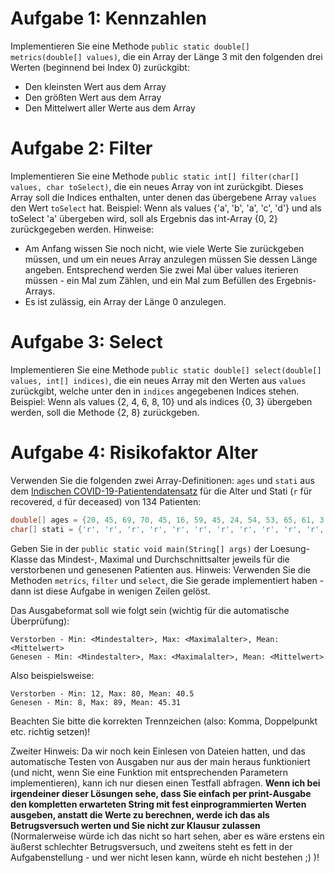 # Aufgabe 1: Kennzahlen

Implementieren Sie eine Methode `public static double[] metrics(double[] values)`, die ein Array der Länge 3 mit den folgenden drei Werten (beginnend bei Index 0) zurückgibt:

* Den kleinsten Wert aus dem Array
* Den größten Wert aus dem Array
* Den Mittelwert aller Werte aus dem Array

# Aufgabe 2: Filter

Implementieren Sie eine Methode `public static int[] filter(char[] values, char toSelect)`, die ein neues Array von int zurückgibt. Dieses Array soll die Indices enthalten, unter denen das übergebene Array `values` den Wert `toSelect` hat. Beispiel: Wenn als values {'a', 'b', 'a', 'c', 'd'} und als toSelect 'a' übergeben wird, soll als Ergebnis das int-Array {0, 2} zurückgegeben werden. Hinweise:

* Am Anfang wissen Sie noch nicht, wie viele Werte Sie zurückgeben müssen, und um ein neues Array anzulegen müssen Sie dessen Länge angeben. Entsprechend werden Sie zwei Mal über values iterieren müssen - ein Mal zum Zählen, und ein Mal zum Befüllen des Ergebnis-Arrays.
* Es ist zulässig, ein Array der Länge 0 anzulegen.

# Aufgabe 3: Select

Implementieren Sie eine Methode `public static double[] select(double[] values, int[] indices)`, die ein neues Array mit den Werten aus `values` zurückgibt, welche unter den in `indices` angegebenen Indices stehen. Beispiel: Wenn als values {2, 4, 6, 8, 10} und als indices {0, 3} übergeben werden, soll die Methode {2, 8} zurückgeben.

# Aufgabe 4: Risikofaktor Alter

Verwenden Sie die folgenden zwei Array-Definitionen: `ages` und `stati` aus dem [Indischen COVID-19-Patientendatensatz](https://www.kaggle.com/gdabhishek/covid19india/data) für die Alter und Stati (`r` für recovered, `d` für deceased) von 134 Patienten:

```java
double[] ages = {20, 45, 69, 70, 45, 16, 59, 45, 24, 54, 53, 65, 61, 3, 48, 47, 13, 85, 27, 69, 45, 20, 67, 63, 18, 56, 25, 35, 35, 24, 70, 65, 34, 32, 23, 67, 53, 35, 33, 38, 22, 27, 69, 64, 36, 27, 51, 48, 46, 85, 38, 41, 24, 22, 73, 69, 23, 41, 32, 40, 65, 56, 47, 65, 70, 23, 65, 37, 63, 59, 26, 63, 69, 23, 24, 33, 35, 70, 36, 53, 35, 1, 60, 22, 18, 21, 21, 23, 70, 32, 38, 18, 74, 21, 20, 44, 38, 21, 42, 68, 29, 58, 1, 51, 45, 32, 34, 24, 48, 35, 26, 73, 75, 67, 67, 65, 44, 62, 75, 60, 1, 80, 72, 71, 65, 66, 55, 22, 50, 80, 50, 45};
char[] stati = {'r', 'r', 'r', 'r', 'r', 'r', 'r', 'r', 'r', 'r', 'r', 'r', 'r', 'r', 'r', 'r', 'r', 'r', 'r', 'd', 'r', 'r', 'r', 'r', 'r', 'r', 'r', 'r', 'r', 'r', 'd', 'r', 'r', 'r', 'r', 'd', 'r', 'r', 'r', 'd', 'r', 'r', 'd', 'r', 'r', 'r', 'r', 'r', 'r', 'd', 'r', 'r', 'r', 'r', 'r', 'd', 'r', 'r', 'r', 'r', 'r', 'r', 'r', 'd', 'r', 'r', 'd', 'r', 'r', 'r', 'r', 'r', 'r', 'r', 'r', 'r', 'r', 'd', 'r', 'r', 'd', 'r', 'd', 'r', 'r', 'r', 'r', 'r', 'r', 'r', 'r', 'r', 'd', 'r', 'r', 'd', 'r', 'r', 'r', 'd', 'r', 'r', 'r', 'r', 'd', 'r', 'r', 'r', 'd', 'r', 'r', 'd', 'd', 'd', 'd', 'd', 'd', 'd', 'd', 'd', 'd', 'd', 'd', 'd', 'd', 'd', 'd', 'd', 'd', 'd', 'd', 'd'};
```

Geben Sie in der `public static void main(String[] args)` der Loesung-Klasse das Mindest-, Maximal und Durchschnittsalter jeweils für die verstorbenen und genesenen Patienten aus. Hinweis: Verwenden Sie die Methoden `metrics`, `filter` und `select`, die Sie gerade implementiert haben - dann ist diese Aufgabe in wenigen Zeilen gelöst.

Das Ausgabeformat soll wie folgt sein (wichtig für die automatische Überprüfung):

```
Verstorben - Min: <Mindestalter>, Max: <Maximalalter>, Mean: <Mittelwert>
Genesen - Min: <Mindestalter>, Max: <Maximalalter>, Mean: <Mittelwert>
```

Also beispielsweise:

```
Verstorben - Min: 12, Max: 80, Mean: 40.5
Genesen - Min: 8, Max: 89, Mean: 45.31
```

Beachten Sie bitte die korrekten Trennzeichen (also: Komma, Doppelpunkt etc. richtig setzen)!

Zweiter Hinweis: Da wir noch kein Einlesen von Dateien hatten, und das automatische Testen von Ausgaben nur aus der main heraus funktioniert (und nicht, wenn Sie eine Funktion mit entsprechenden Parametern implementieren), kann ich nur diesen einen Testfall abfragen. **Wenn ich bei irgendeiner dieser Lösungen sehe, dass Sie einfach per print-Ausgabe den kompletten erwarteten String mit fest einprogrammierten Werten ausgeben, anstatt die Werte zu berechnen, werde ich das als Betrugsversuch werten und Sie nicht zur Klausur zulassen** (Normalerweise würde ich das nicht so hart sehen, aber es wäre erstens ein äußerst schlechter Betrugsversuch, und zweitens steht es fett in der Aufgabenstellung - und wer nicht lesen kann, würde eh nicht bestehen ;) )!